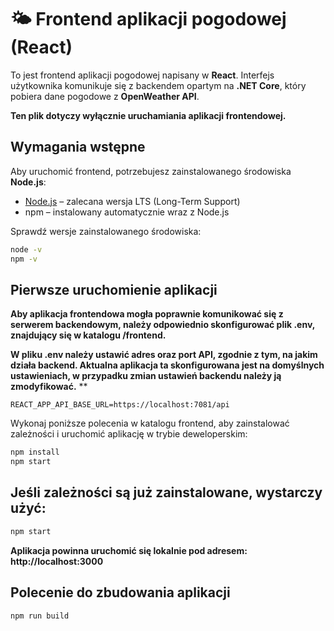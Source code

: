 # 🌤️ Frontend aplikacji pogodowej (React)

To jest frontend aplikacji pogodowej napisany w **React**. Interfejs użytkownika komunikuje się z backendem opartym na **.NET Core**, który pobiera dane pogodowe z **OpenWeather API**.

**Ten plik dotyczy wyłącznie uruchamiania aplikacji frontendowej.**

## Wymagania wstępne

Aby uruchomić frontend, potrzebujesz zainstalowanego środowiska **Node.js**:

- [Node.js](https://nodejs.org/) – zalecana wersja LTS (Long-Term Support)
- npm – instalowany automatycznie wraz z Node.js

Sprawdź wersje zainstalowanego środowiska:

```bash
node -v
npm -v
```

 ## Pierwsze uruchomienie aplikacji

 **Aby aplikacja frontendowa mogła poprawnie komunikować się z serwerem backendowym, należy odpowiednio skonfigurować plik .env, znajdujący się w katalogu /frontend.**

**W pliku .env należy ustawić adres oraz port API, zgodnie z tym, na jakim działa backend. Aktualna aplikacja ta skonfigurowana jest na domyślnych ustawieniach, w przypadku zmian ustawień backendu należy ją zmodyfikować.**
**
 ```env
 REACT_APP_API_BASE_URL=https://localhost:7081/api
 ```
 
Wykonaj poniższe polecenia w katalogu frontend, aby zainstalować zależności i uruchomić aplikację w trybie deweloperskim:

```bash
npm install
npm start
```

## Jeśli zależności są już zainstalowane, wystarczy użyć:

```bash
npm start
```
**Aplikacja powinna uruchomić się lokalnie pod adresem: http://localhost:3000**


## Polecenie do zbudowania aplikacji

```bash
npm run build
```
